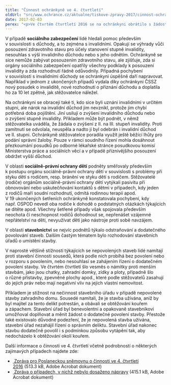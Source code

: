 ```yaml
---
title: "Činnost ochránkyně ve 4. čtvrtletí"
oldUrl: "src/www.ochrance.cz/aktualne/tiskove-zpravy-2017/cinnost-ochrankyne-ve-4-ctvrtleti"
date: 2017-02-03
perex: "<p>Ve čtvrtém čtvrtletí 2016 se na ochránkyni obrátilo s žádostí o pomoc a radu 2050 osob. Nejčastěji se jejich problémy týkaly sociálního zabezpečení (375 případů), staveb a územního plánování (137 případů), činnosti Vězeňské služby ČR (99 případů) a sociálně-právní ochrany dětí (93 případů). V 58 podnětech lidé namítali diskriminaci ve smyslu antidiskriminačního zákona, a to zejména v oblasti práce a zaměstnání. V rámci prevence špatného zacházení a dohledu nad omezováním osobní svobody realizovala ochránkyně 5 systematických návštěv tří zařízení pro děti vyžadující okamžitou pomoc, léčebny dlouhodobě nemocných a věznice a ústavu pro výkon zabezpečovací detence.</p>"
---
```


<!-- imported from the old website -->

<p>V případě <b>sociálního zabezpečení</b> lidé hledali pomoc především v souvislosti s důchody, a to zejména s invalidními. Opakují se výhrady vůči posouzení zdravotního stavu pro účely stanovení stupně invalidity, nesouhlas s výší invalidního důchodu nebo s jeho odnětím. Ochránkyně se sice nemůže zabývat posouzením zdravotního stavu, ale zjišťuje, zda si orgány sociálního zabezpečení opatřily všechny podklady k posouzení invalidity a zda rozhodnutí řádně odůvodnily. Případná pochybení v souvislosti s invalidními důchody se ochránkyni úspěšně daří napravovat. Například v jednom z ukončených případů vydala díky ochránkyni ČSSZ nový posudek o invaliditě, nové rozhodnutí o přiznání důchodu a doplatila ho za 10 let zpětně, jak stěžovatelce náležel.</p> <p>Na ochránkyni se obracejí také ti, kdo sice byli uznáni invalidními v určitém stupni, ale nárok na invalidní důchod jim nevznikl, protože jim chybí potřebná doba pojištění. Jiní usilují o zvýšení invalidního důchodu nebo o zvýšení stupně invalidity. Příkladem může být podnět, v němž stěžovatelka uváděla, že žádala o zvýšení z II. na III. stupeň invalidity. Proti zamítnutí se odvolala, neuspěla a nadto jí byl odebrán i invalidní důchod ve II. stupni. Ochránkyně stěžovatelce poradila využít ještě běžící lhůty pro podání správní žaloby. Pouze v rámci soudního řízení mohla dosáhnout přezkoumání posudků po odborné lékařské stránce posudkovou komisí Ministerstva práce a sociálních věcí a v případě příznivějšího posouzení obdržet vyšší důchod.</p> <p>V oblasti <b>sociálně-právní ochrany dětí</b> podněty směřovaly především k postupu orgánu sociálně-právní ochrany dětí v souvislosti s problémy při styku dětí s rodičem, resp. bránění ve styku dětí s rodičem. Stěžovatelé (rodiče) orgánům sociálně-právní ochrany dětí vytýkali pasivitu při obnovování nebo uskutečňování kontaktů s dětmi v případech, kdy jeden z rodičů maří soudní rozhodnutí, odmítá rodinnou terapii apod. V 19 ukončených šetřeních ochránkyně konstatovala pochybení, kdy např. OSPOD nevedl oba rodiče k dohodě o podstatných otázkách týkajících se dítěte apod. Všechny šetřené případy však spojovala především neochota či neschopnost rodičů dohodnout se, nepřenášet vzájemné nepřátelství na děti, nevyužívat děti jako nástroje proti sobě navzájem.</p> <p>V oblasti <b>stavebnictví</b> se nejvíc podnětů týkalo odstraňování a dodatečného povolování staveb. Dalším častým tématem bylo rozhodování stavebních úřadů o umístění stavby. </p> <p>V naprosté většině stížností týkajících se nepovolených staveb lidé namítají proti stavební činnosti sousedů, která podle nich probíhá bez povolení nebo v rozporu s povolením, nebo nesouhlasí se zahájením řízení o dodatečném povolení stavby. Ve čtvrtém čtvrtletí šlo vesměs o námitky proti menším stavbám, jako jsou chatky, zahradní domky, zídky a ploty, případně šlo o různé přístavby, zpevněné plochy apod., které podle stěžovatelů zasahují do jejich práv nebo mají negativní vliv na jejich vlastní nemovitost.</p> <p>Příkladem je stížnost na nečinnost stavebního úřadu v případě nepovolené stavby zahradního domu. Sousedé namítali, že je stavba užívána, aniž by byl majitel za tento delikt potrestán, a obávali se obtěžování kouřem a zápachem. Stavební úřad byl benevolentní a opakovaně stavebníkovi umožňoval doplňovat a měnit žádost o dodatečné povolení stavby. Přestože také existovalo důvodné podezření, že je nepovolená stavba užívána, stavební úřad nezahájil řízení o správním deliktu. Stavební úřad nakonec stavbu dodatečně povolil i s podmínkou způsobu vytápění tak, aby nedocházelo k obtěžování okolí kouřem.</p> <p>Další informace o činnosti ve 4. čtvrtletí včetně podrobností o některých zajímavých případech najdete zde:</p><ul><li><a title="Otevření do nového okna" href="https://www.ochrance.cz/fileadmin/user_upload/zpravy_pro_poslaneckou_snemovnu/Ctvrtletky/2016/2016_4-Q.pdf" target="_blank"><img alt="" src="https://www.ochrance.cz/typo3/ext/od_linkdesc/icons/pdf.gif" class="od_linkdesc_icon" /> Zpráva pro Poslaneckou sněmovnu o činnosti ve 4. čtvrtletí 2016</a> (513.3 kB, Adobe Acrobat dokument)</li><li><a title="Otevření do nového okna" href="https://www.ochrance.cz/fileadmin/user_upload/zpravy_pro_poslaneckou_snemovnu/Ctvrtletky/2016/2016_4-Q_sankce.pdf" target="_blank"><img alt="" src="https://www.ochrance.cz/typo3/ext/od_linkdesc/icons/pdf.gif" class="od_linkdesc_icon" /> Zpráva o případech, v nichž nebylo dosaženo nápravy</a> (415.1 kB, Adobe Acrobat dokument)</li></ul>
